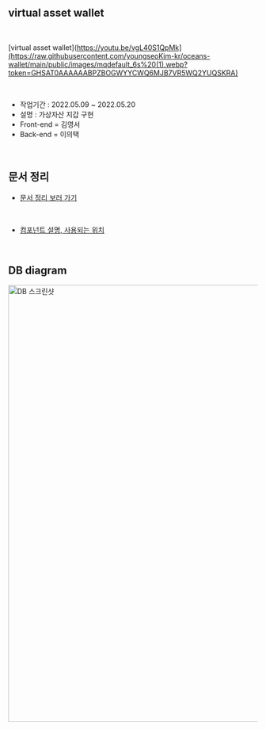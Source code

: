## virtual asset wallet

<br/>

[virtual asset wallet](https://youtu.be/vgL40S1QpMk](https://raw.githubusercontent.com/youngseoKim-kr/oceans-wallet/main/public/images/mqdefault_6s%20(1).webp?token=GHSAT0AAAAAABPZBOGWYYCWQ6MJB7VR5WQ2YUQSKRA)

<br/>

- 작업기간 : 2022.05.09 ~ 2022.05.20
- 설명 : 가상자산 지갑 구현
- Front-end = 김영서
- Back-end = 이의택

<br />

## 문서 정리

- [문서 정리 보러 가기](https://valiant-ankle-585.notion.site/c41c4b01cd6844aeb24b44d165414b85)

<br />

- [컴포넌트 설명, 사용되는 위치](https://valiant-ankle-585.notion.site/f547339232df4c0b8b82aa1d5b67068f)


<br/>

## DB diagram

<img width="882" alt="DB 스크린샷" src="https://raw.githubusercontent.com/youngseoKim-kr/oceans-wallet/main/public/images/db.png?token=GHSAT0AAAAAABPZBOGX7TS2RLW76DGQDOJWYUQSEQA">

<br/>
